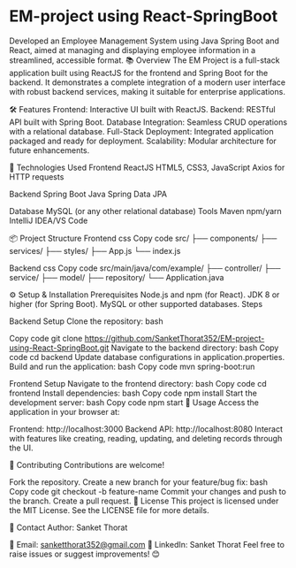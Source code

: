 # EM-project using React-SpringBoot
 Developed an Employee Management System using Java Spring Boot and React, aimed at managing and displaying employee information in a streamlined, accessible format.
📚 Overview
The EM Project is a full-stack application built using ReactJS for the frontend and Spring Boot for the backend. It demonstrates a complete integration of a modern user interface with robust backend services, making it suitable for enterprise applications.

🛠️ Features
Frontend: Interactive UI built with ReactJS.
Backend: RESTful API built with Spring Boot.
Database Integration: Seamless CRUD operations with a relational database.
Full-Stack Deployment: Integrated application packaged and ready for deployment.
Scalability: Modular architecture for future enhancements.


🚀 Technologies Used
Frontend
ReactJS
HTML5, CSS3, JavaScript
Axios for HTTP requests


Backend
Spring Boot
Java
Spring Data JPA

Database
MySQL (or any other relational database)
Tools
Maven
npm/yarn
IntelliJ IDEA/VS Code


📦 Project Structure
Frontend
css
Copy code
src/
  ├── components/
  ├── services/
  ├── styles/
  ├── App.js
  └── index.js

  
Backend
css
Copy code
src/main/java/com/example/
  ├── controller/
  ├── service/
  ├── model/
  ├── repository/
  └── Application.java
  
⚙️ Setup & Installation
Prerequisites
Node.js and npm (for React).
JDK 8 or higher (for Spring Boot).
MySQL or other supported databases.
Steps

Backend Setup
Clone the repository:
bash

Copy code
git clone https://github.com/SanketThorat352/EM-project-using-React-SpringBoot.git
Navigate to the backend directory:
bash
Copy code
cd backend
Update database configurations in application.properties.
Build and run the application:
bash
Copy code
mvn spring-boot:run

Frontend Setup
Navigate to the frontend directory:
bash
Copy code
cd frontend
Install dependencies:
bash
Copy code
npm install
Start the development server:
bash
Copy code
npm start
🌟 Usage
Access the application in your browser at:

Frontend: http://localhost:3000
Backend API: http://localhost:8080
Interact with features like creating, reading, updating, and deleting records through the UI.

🤝 Contributing
Contributions are welcome!

Fork the repository.
Create a new branch for your feature/bug fix:
bash
Copy code
git checkout -b feature-name
Commit your changes and push to the branch.
Create a pull request.
📝 License
This project is licensed under the MIT License. See the LICENSE file for more details.

📧 Contact
Author: Sanket Thorat

📧 Email: sanketthorat352@gmail.com
💼 LinkedIn: Sanket Thorat
Feel free to raise issues or suggest improvements! 😊
